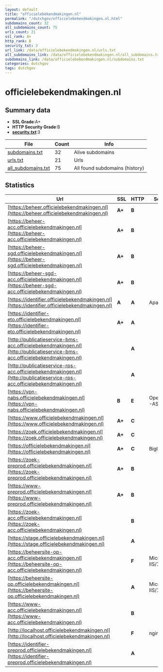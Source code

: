 ```yaml
---
layout: default
title: "officielebekendmakingen.nl"
permalink: "/dutchgov/officielebekendmakingen.nl.html"
subdomains_count: 32
all_subdomains_count: 75
urls_count: 21
ssl_rank: A+
http_rank: B
security_txt: 3
url_link: /data/officielebekendmakingen.nl/urls.txt
all_subdomains_link: /data/officielebekendmakingen.nl/all_subdomains.txt
subdomains_link: /data/officielebekendmakingen.nl/subdomains.txt
categories: dutchgov
tags: dutchgov
---
```



# officielebekendmakingen.nl
## Summary data


 - **SSL Grade**:A+
 - **HTTP Security Grade**:B
 - **[security.txt](https://www.digitaleoverheid.nl/nieuws/standaard-security-txt-nu-verplicht-voor-overheid/)**:3


| File       | Count | Info |
|------------|-------|------|
|[subdomains.txt](/DutchGovScope/data/officielebekendmakingen.nl/subdomains.txt)|32|Alive subdomains|
|[urls.txt](/DutchGovScope/data/officielebekendmakingen.nl/urls.txt)|21|Urls|
|[all_subdomains.txt](/DutchGovScope/data/officielebekendmakingen.nl/all_subdomains.txt)|75|All found subdomains (history)|


## Statistics


| Url | SSL | HTTP | Server | Cookie | HSTS | CORS | CTO | CSP | XFO | XXP | RP |FP| Tech |Title |
|--------|-------|-------|------|------|------|------|------|------|------|------|------|------|------|------|
|[https://beheer.officielebekendmakingen.nl](https://beheer.officielebekendmakingen.nl)| **A+**| **B**|| |:white_check_mark: | | | | | | :white_check_mark: | |HSTS|Externe Beheersi...|
|[https://beheer-acc.officielebekendmakingen.nl](https://beheer-acc.officielebekendmakingen.nl)| **A+**| **B**|| |:white_check_mark: | | | | | | :white_check_mark: | |HSTS|Externe Beheersi...|
|[https://beheer-sgd.officielebekendmakingen.nl](https://beheer-sgd.officielebekendmakingen.nl)| **A+**| **B**|| |:white_check_mark: | | | | | | :white_check_mark: | |HSTS|Beheersite SGD|
|[https://beheer-sgd-acc.officielebekendmakingen.nl](https://beheer-sgd-acc.officielebekendmakingen.nl)| **A+**| **B**|| |:white_check_mark: | | | | | | :white_check_mark: | |HSTS|Beheersite SGD|
|[https://identifier.officielebekendmakingen.nl](https://identifier.officielebekendmakingen.nl)| **A**| **A**|Apache| |:white_check_mark: | | | | :white_check_mark: | :white_check_mark: | :white_check_mark: | |Apache HTTP Server HSTS|URI - Performer...|
|[https://identifier-eto.officielebekendmakingen.nl](https://identifier-eto.officielebekendmakingen.nl)| **A+**| **A**|| |:white_check_mark: | | | :white_check_mark:| :white_check_mark: | :white_check_mark: | :white_check_mark: | |HSTS|URI - Performer...|
|[http://publicatieservice-bms-acc.officielebekendmakingen.nl](http://publicatieservice-bms-acc.officielebekendmakingen.nl)| | **A**|| |:white_check_mark: | | | | :white_check_mark: | :white_check_mark: | :white_check_mark: | |HSTS||
|[http://publicatieservice-rps-acc.officielebekendmakingen.nl](http://publicatieservice-rps-acc.officielebekendmakingen.nl)| | **A**|| |:white_check_mark: | | | | :white_check_mark: | :white_check_mark: | :white_check_mark: | |HSTS||
|[https://vpn-nabs.officielebekendmakingen.nl](https://vpn-nabs.officielebekendmakingen.nl)| **B**| **E**|OpenVPN-AS| | | | | | :white_check_mark: | | :white_check_mark: | |||
|[https://www.officielebekendmakingen.nl](https://www.officielebekendmakingen.nl)| **A+**| **C**||:warning: |:white_check_mark: | | | | :white_check_mark: | | :white_check_mark: | |HSTS Microsoft ASP.NET|Zoeken in alle d...|
|[https://zoek.officielebekendmakingen.nl](https://zoek.officielebekendmakingen.nl)| **A+**| **C**||:warning: |:white_check_mark: | | | | :white_check_mark: | | :white_check_mark: | |HSTS||
|[https://officielebekendmakingen.nl](https://officielebekendmakingen.nl)| **A+**| **C**|BigIP|:warning: |:white_check_mark: | | | | :white_check_mark: | | :white_check_mark: | |F5 BigIP HSTS||
|[https://zoek-preprod.officielebekendmakingen.nl](https://zoek-preprod.officielebekendmakingen.nl)| **A+**| **B**|| |:white_check_mark: | | | | | | :white_check_mark: | |HSTS|403 Forbidden|
|[https://www-preprod.officielebekendmakingen.nl](https://www-preprod.officielebekendmakingen.nl)| **A+**| **B**|| |:white_check_mark: | | | | | | :white_check_mark: | |HSTS|403 Forbidden|
|[https://zoek-acc.officielebekendmakingen.nl](https://zoek-acc.officielebekendmakingen.nl)| | **B**|| |:white_check_mark: | | | | | | :white_check_mark: | |HSTS|403 Forbidden|
|[https://stage.officielebekendmakingen.nl](https://stage.officielebekendmakingen.nl)| | **A**|| |:white_check_mark: | | | :white_check_mark:| :white_check_mark: | :white_check_mark: | :white_check_mark: | |HSTS Microsoft ASP.NET||
|[https://beheersite-op-acc.officielebekendmakingen.nl](https://beheersite-op-acc.officielebekendmakingen.nl)| | **F**|Microsoft-IIS/10.0| | | | | | | | :white_check_mark: | |IIS:10.0 Microsoft ASP.NET Windows Server|Object moved|
|[https://beheersite-op.officielebekendmakingen.nl](https://beheersite-op.officielebekendmakingen.nl)| | **A**|Microsoft-IIS/10.0| |:white_check_mark: | | | :white_check_mark:| :white_check_mark: | :white_check_mark: | :white_check_mark: | |IIS:10.0 Microsoft ASP.NET:4.0.30319 Windows Server|Object moved|
|[https://www-acc.officielebekendmakingen.nl](https://www-acc.officielebekendmakingen.nl)| | **B**|| |:white_check_mark: | | | | | | :white_check_mark: | |HSTS|403 Forbidden|
|[http://localhost.officielebekendmakingen.nl](http://localhost.officielebekendmakingen.nl)| | **F**|nginx| | | :warning:| | | | | :white_check_mark: | |Nginx|(404 Not Found)|
|[https://identifier-preprod.officielebekendmakingen.nl](https://identifier-preprod.officielebekendmakingen.nl)| | **A**|| |:white_check_mark: | | | | :white_check_mark: | :white_check_mark: | :white_check_mark: | |HSTS|URI - Performer...|

